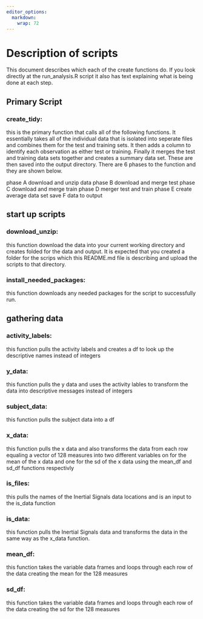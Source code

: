 ```yaml
---
editor_options: 
  markdown: 
    wrap: 72
---
```


# Description of scripts

This document describes which each of the create functions do. If you
look directly at the run_analysis.R script it also has text explaining
what is being done at each step.

## Primary Script

### create_tidy:

this is the primary function that calls all of the following functions.
It essentially takes all of the individual data that is isolated into
seperate files and combines them for the test and training sets. It then
adds a column to identify each observation as either test or training.
Finally it merges the test and training data sets together and creates a
summary data set. These are then saved into the output directory. There
are 6 phases to the function and they are shown below.

phase A download and unzip data phase B download and merge test phase C
download and merge train phase D merger test and train phase E create
average data set save F data to output

## start up scripts

### download_unzip:

this function download the data into your current working directory and
creates folded for the data and output. It is expected that you created
a folder for the scrips which this README.md file is describing and
upload the scripts to that directory.

### install_needed_packages:

this function downloads any needed packages for the script to
successfully run.

## gathering data

### activity_labels:

this function pulls the activity labels and creates a df to look up the
descriptive names instead of integers

### y_data:

this function pulls the y data and uses the activity lables to transform
the data into descriptive messages instead of integers

### subject_data:

this function pulls the subject data into a df

### x_data:

this function pulls the x data and also transforms the data from each
row equaling a vector of 128 measures into two different variables on
for the mean of the x data and one for the sd of the x data using the
mean_df and sd_df functions respectivly

### is_files:

this pulls the names of the Inertial Signals data locations and is an
input to the is_data function

### is_data:

this function pulls the Inertial Signals data and transforms the data in
the same way as the x_data function.

### mean_df:

this function takes the variable data frames and loops through each row
of the data creating the mean for the 128 measures

### sd_df:

this function takes the variable data frames and loops through each row
of the data creating the sd for the 128 measures 
